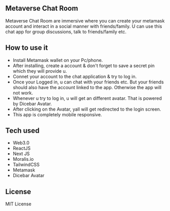 ## Metaverse Chat Room

Metaverse Chat Room are immersive where you can create your metamask account and interact in a social manner with friends/family. 
U can use this chat app for group discussions, talk to friends/family etc. 


## How to use it

- Install Metamask wallet on your Pc/phone.
- After installing, create a account & don't forget to save a secret pin which they will provide u. 
- Connet your account to the chat application & try to log in. 
- Once your Logged in, u can chat with your friends etc. But your friends should also have the account linked to the app. Otherwise the app will not work.
- Whenever u try to log in, u will get an different avatar. That is powered by Dicebar Avatar. 
- After clicking on the Avatar, yall will get redirected to the login screen. 
- This app is completely mobile responsive. 


## Tech used 

- Web3.0
- ReactJS
- Next JS
- Moralis.io
- TailwindCSS
- Metamask
- Dicebar Avatar

## License 
MIT License 
